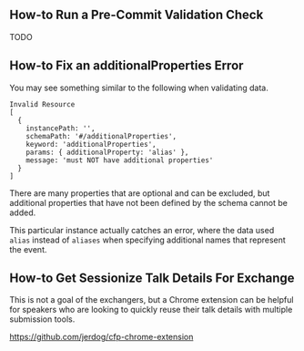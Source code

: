 
## How-to Run a Pre-Commit Validation Check

TODO


## How-to Fix an additionalProperties Error

You may see something similar to the following when validating data.

```
Invalid Resource
[
  {
    instancePath: '',
    schemaPath: '#/additionalProperties',
    keyword: 'additionalProperties',
    params: { additionalProperty: 'alias' },
    message: 'must NOT have additional properties'
  }
]
```

There are many properties that are optional and can be excluded, but additional properties that have not been defined by the schema cannot be added.

This particular instance actually catches an error, where the data used `alias` instead of `aliases` when specifying additional names that represent the event.

## How-to Get Sessionize Talk Details For Exchange

This is not a goal of the exchangers, but a Chrome extension can be helpful for speakers who are looking to quickly reuse their 
talk details with multiple submission tools.

https://github.com/jerdog/cfp-chrome-extension



